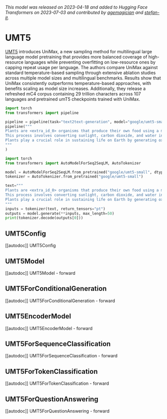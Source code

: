 <!--Copyright 2023 The HuggingFace Team. All rights reserved.

Licensed under the Apache License, Version 2.0 (the "License"); you may not use this file except in compliance with
the License. You may obtain a copy of the License at

http://www.apache.org/licenses/LICENSE-2.0

Unless required by applicable law or agreed to in writing, software distributed under the License is distributed on
an "AS IS" BASIS, WITHOUT WARRANTIES OR CONDITIONS OF ANY KIND, either express or implied. See the License for the
specific language governing permissions and limitations under the License.

⚠️ Note that this file is in Markdown but contain specific syntax for our doc-builder (similar to MDX) that may not be
rendered properly in your Markdown viewer.

-->
*This model was released on 2023-04-18 and added to Hugging Face Transformers on 2023-07-03 and contributed by [agemagician](https://huggingface.co/agemagician) and [stefan-it](https://huggingface.co/stefan-it).*

# UMT5

[UMT5](https://huggingface.co/papers/2304.09151) introduces UniMax, a new sampling method for multilingual large language model pretraining that provides more balanced coverage of high-resource languages while preventing overfitting on low-resource ones by capping repeat usage per language. The authors compare UniMax against standard temperature-based sampling through extensive ablation studies across multiple model sizes and multilingual benchmarks. Results show that UniMax consistently outperforms temperature-based approaches, with benefits scaling as model size increases. Additionally, they release a refreshed mC4 corpus containing 29 trillion characters across 107 languages and pretrained umT5 checkpoints trained with UniMax.

<hfoptions id="usage">
<hfoption id="Pipeline">

```py
import torch
from transformers import pipeline

pipeline = pipeline(task="text2text-generation", model="google/umt5-small", dtype="auto")
pipeline("""
Plants are <extra_id_0> organisms that produce their own food using a method called photosynthesis.
This process involves converting sunlight, carbon dioxide, and water into glucose, which provides energy for growth.
Plants play a crucial role in sustaining life on Earth by generating oxygen and serving as the foundation of most ecosystems.
"""
)
```

</hfoption>
<hfoption id="AutoModel">

```py
import torch
from transformers import AutoModelForSeq2SeqLM, AutoTokenizer

model = AutoModelForSeq2SeqLM.from_pretrained("google/umt5-small", dtype="auto")
tokenizer = AutoTokenizer.from_pretrained("google/umt5-small")

text="""
Plants are <extra_id_0> organisms that produce their own food using a method called photosynthesis.
This process involves converting sunlight, carbon dioxide, and water into glucose, which provides energy for growth.
Plants play a crucial role in sustaining life on Earth by generating oxygen and serving as the foundation of most ecosystems.
"""
inputs = tokenizer(text, return_tensors="pt")
outputs = model.generate(**inputs, max_length=50)
print(tokenizer.decode(outputs[0]))
```

</hfopton>
</hfoptions>

## UMT5Config

[[autodoc]] UMT5Config

## UMT5Model

[[autodoc]] UMT5Model
    - forward

## UMT5ForConditionalGeneration

[[autodoc]] UMT5ForConditionalGeneration
    - forward

## UMT5EncoderModel

[[autodoc]] UMT5EncoderModel
    - forward

## UMT5ForSequenceClassification

[[autodoc]] UMT5ForSequenceClassification
    - forward

## UMT5ForTokenClassification

[[autodoc]] UMT5ForTokenClassification
    - forward

## UMT5ForQuestionAnswering

[[autodoc]] UMT5ForQuestionAnswering
    - forward

